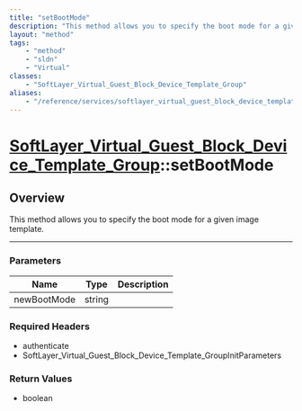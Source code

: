```yaml
---
title: "setBootMode"
description: "This method allows you to specify the boot mode for a given image template."
layout: "method"
tags:
    - "method"
    - "sldn"
    - "Virtual"
classes:
    - "SoftLayer_Virtual_Guest_Block_Device_Template_Group"
aliases:
    - "/reference/services/softlayer_virtual_guest_block_device_template_group/setBootMode"
---
```

# [SoftLayer_Virtual_Guest_Block_Device_Template_Group](/reference/services/SoftLayer_Virtual_Guest_Block_Device_Template_Group)::setBootMode





## Overview 
This method allows you to specify the boot mode for a given image template. 

-----

### Parameters 
|Name | Type | Description |
| --- | --- | --- |
|newBootMode| string| |


### Required Headers
* authenticate
* SoftLayer_Virtual_Guest_Block_Device_Template_GroupInitParameters


### Return Values
* boolean




